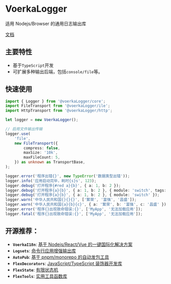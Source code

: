 # VoerkaLogger

适用 Nodejs/Browser 的通用日志输出库

[文档](https://zhangfisher.github.io/voerkalogger/)

## 主要特性

-   基于`TypeScript`开发
-   可扩展多种输出后端，包括`console/file`等。

## 快速使用

```typescript
import { Logger } from '@voerkaLogger/core';
import FileTransport from '@voerkaLogger/ile';
import HttpTransport from '@voerkaLogger/http';

let logger = new VoerkaLogger();

// 启用文件输出传输
logger.use(
    'file',
    new FileTransport({
        compress: false,
        maxSize: '10k',
        maxFileCount: 5,
    }) as unknown as TransportBase,
);

logger.error('程序出错{}', new TypeError('数据类型出错'));
logger.info('应用启动完毕，耗时{s}s', 123);
logger.debug('打开程序{#red a}{b}', { a: 1, b: 2 });
logger.debug('打开程序{a}{b}', { a: 1, b: 2 }, { module: 'switch', tags: ['light', 'color'] });
logger.debug('打开程序{a}{b}', { a: 1, b: 2 }, { module: 'switch' });
logger.warn('中华人民共和国{}{}{}', ['繁荣', '富强', '昌盛']);
logger.warn('中华人民共和国{a}{b}{c}', { a: '繁荣', b: '富强', c: '昌盛' });
logger.error('程序{}出现致命错误:{}', ['MyApp', '无法加载应用']);
logger.fatal('程序{}出现致命错误:{}', ['MyApp', '无法加载应用']);
```

## 开源推荐：

-   **`VoerkaI18n`**: [基于 Nodejs/React/Vue 的一键国际化解决方案](https://zhangfisher.github.io/voerka-i18n/)
-   **`Logsets`**: [命令行应用增强输出库](https://zhangfisher.github.io/logsets/)
-   **`AutoPub`**: [基于 pnpm/monorepo 的自动发包工具](https://zhangfisher.github.io/autopub/)
-   **`FlexDecorators`**: [JavaScript/TypeScript 装饰器开发库](https://zhangfisher.github.io/flex-decorators/)
-   **`FlexState`**: [有限状态机](https://zhangfisher.github.io/flexstate/)
-   **`FlexTools`**: [实用工具函数库](https://zhangfisher.github.io/flex-tools/)

